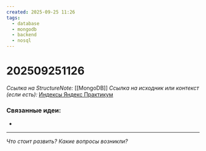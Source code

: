 ```yaml
---
created: 2025-09-25 11:26
tags:
  - database
  - mongodb
  - backend
  - nosql
---
```

# 202509251126
*Ссылка на StructureNote:* [[MongoDB]]
*Ссылка на исходник или контекст (если есть):* [Индексы Яндекс Практикум](https://practicum.yandex.ru/learn/backend-nodejs/courses/16b47298-e20d-4fde-9619-1ab305039a00/sprints/564238/topics/3850c616-bd4c-4c66-987e-9b4e0b0f135c/lessons/4ad26476-a188-46e9-b6d9-38486789cfe8/) 

### Связанные идеи:
*   
---

*Что стоит развить? Какие вопросы возникли?*